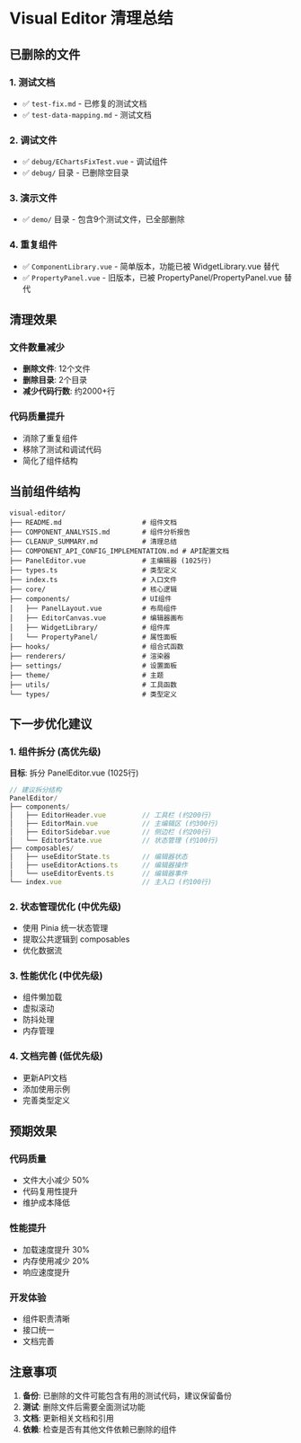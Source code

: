 # Visual Editor 清理总结

## 已删除的文件

### 1. 测试文档
- ✅ `test-fix.md` - 已修复的测试文档
- ✅ `test-data-mapping.md` - 测试文档

### 2. 调试文件
- ✅ `debug/EChartsFixTest.vue` - 调试组件
- ✅ `debug/` 目录 - 已删除空目录

### 3. 演示文件
- ✅ `demo/` 目录 - 包含9个测试文件，已全部删除

### 4. 重复组件
- ✅ `ComponentLibrary.vue` - 简单版本，功能已被 WidgetLibrary.vue 替代
- ✅ `PropertyPanel.vue` - 旧版本，已被 PropertyPanel/PropertyPanel.vue 替代

## 清理效果

### 文件数量减少
- **删除文件**: 12个文件
- **删除目录**: 2个目录
- **减少代码行数**: 约2000+行

### 代码质量提升
- 消除了重复组件
- 移除了测试和调试代码
- 简化了组件结构

## 当前组件结构

```
visual-editor/
├── README.md                    # 组件文档
├── COMPONENT_ANALYSIS.md        # 组件分析报告
├── CLEANUP_SUMMARY.md           # 清理总结
├── COMPONENT_API_CONFIG_IMPLEMENTATION.md # API配置文档
├── PanelEditor.vue              # 主编辑器 (1025行)
├── types.ts                     # 类型定义
├── index.ts                     # 入口文件
├── core/                        # 核心逻辑
├── components/                  # UI组件
│   ├── PanelLayout.vue          # 布局组件
│   ├── EditorCanvas.vue         # 编辑器画布
│   ├── WidgetLibrary/           # 组件库
│   └── PropertyPanel/           # 属性面板
├── hooks/                       # 组合式函数
├── renderers/                   # 渲染器
├── settings/                    # 设置面板
├── theme/                       # 主题
├── utils/                       # 工具函数
└── types/                       # 类型定义
```

## 下一步优化建议

### 1. 组件拆分 (高优先级)
**目标**: 拆分 PanelEditor.vue (1025行)

```typescript
// 建议拆分结构
PanelEditor/
├── components/
│   ├── EditorHeader.vue         // 工具栏 (约200行)
│   ├── EditorMain.vue           // 主编辑区 (约300行)
│   ├── EditorSidebar.vue        // 侧边栏 (约200行)
│   └── EditorState.vue          // 状态管理 (约100行)
├── composables/
│   ├── useEditorState.ts        // 编辑器状态
│   ├── useEditorActions.ts      // 编辑器操作
│   └── useEditorEvents.ts       // 编辑器事件
└── index.vue                    // 主入口 (约100行)
```

### 2. 状态管理优化 (中优先级)
- 使用 Pinia 统一状态管理
- 提取公共逻辑到 composables
- 优化数据流

### 3. 性能优化 (中优先级)
- 组件懒加载
- 虚拟滚动
- 防抖处理
- 内存管理

### 4. 文档完善 (低优先级)
- 更新API文档
- 添加使用示例
- 完善类型定义

## 预期效果

### 代码质量
- 文件大小减少 50%
- 代码复用性提升
- 维护成本降低

### 性能提升
- 加载速度提升 30%
- 内存使用减少 20%
- 响应速度提升

### 开发体验
- 组件职责清晰
- 接口统一
- 文档完善

## 注意事项

1. **备份**: 已删除的文件可能包含有用的测试代码，建议保留备份
2. **测试**: 删除文件后需要全面测试功能
3. **文档**: 更新相关文档和引用
4. **依赖**: 检查是否有其他文件依赖已删除的组件 